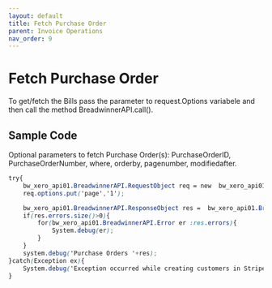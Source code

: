 ```yaml
---
layout: default
title: Fetch Purchase Order
parent: Invoice Operations
nav_order: 9
---
```


# Fetch Purchase Order

To get/fetch the Bills pass the parameter to request.Options variabele and then call the method BreadwinnerAPI.call().

## Sample Code

Optional parameters to fetch Purchase Order(s):
PurchaseOrderID, PurchaseOrderNumber, where, orderby, pagenumber, modifiedafter.


```scss
try{
    bw_xero_api01.BreadwinnerAPI.RequestObject req = new  bw_xero_api01.BreadwinnerAPI.RequestObject();
    req.options.put('page','1');

    bw_xero_api01.BreadwinnerAPI.ResponseObject res =  bw_xero_api01.BreadwinnerAPI.call('fetchPurchaseOrder', req);
    if(res.errors.size()>0){
        for(bw_xero_api01.BreadwinnerAPI.Error er :res.errors){
            System.debug(er); 
        }
    }
    system.debug('Purchase Orders '+res);
}catch(Exception ex){
    System.debug('Exception occurred while creating customers in Stripe.'+ex.getStackTraceString());
}
```